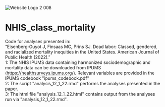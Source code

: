 ![Website Logo 2 008](https://user-images.githubusercontent.com/10872233/125971345-85ffd1ba-9e51-48bb-97f2-d6dcd8cae1cb.jpeg)
# NHIS_class_mortality
Code for analyses presented in:<br />“Eisenberg‑Guyot J, Finsaas MC, Prins SJ. Dead labor: Classed, gendered, and racialized mortality inequities in the United States. American Journal of Public Health (2022).”<br />
1: The NHIS IPUMS data containing harmonized sociodemographic and mortality data can be downloaded from IPUMS (https://healthsurveys.ipums.org/). Relevant variables are provided in the IPUMS codebook "ipums_codebook.pdf"<br />
2: The script "analysis_12_1_22.rmd" performs the analyses presented in the paper.<br />
3: The html file "analysis_12_1_22.html" contains output from the analyses run via "analysis_12_1_22.rmd".
